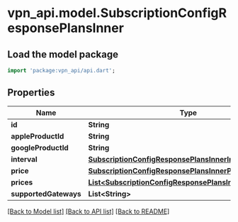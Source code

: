 # vpn_api.model.SubscriptionConfigResponsePlansInner

## Load the model package
```dart
import 'package:vpn_api/api.dart';
```

## Properties
Name | Type | Description | Notes
------------ | ------------- | ------------- | -------------
**id** | **String** |  | 
**appleProductId** | **String** |  | 
**googleProductId** | **String** |  | 
**interval** | [**SubscriptionConfigResponsePlansInnerInterval**](SubscriptionConfigResponsePlansInnerInterval.md) |  | 
**price** | [**SubscriptionConfigResponsePlansInnerPrice**](SubscriptionConfigResponsePlansInnerPrice.md) |  | 
**prices** | [**List&lt;SubscriptionConfigResponsePlansInnerPricesInner&gt;**](SubscriptionConfigResponsePlansInnerPricesInner.md) |  | 
**supportedGateways** | **List&lt;String&gt;** |  | 

[[Back to Model list]](../README.md#documentation-for-models) [[Back to API list]](../README.md#documentation-for-api-endpoints) [[Back to README]](../README.md)


